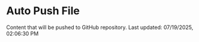 # Auto Push File

Content that will be pushed to GitHub repository.
Last updated: 07/19/2025, 02:06:30 PM